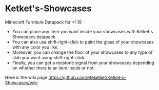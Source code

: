 # Ketket's-Showcases
Minecraft Furniture Datapack for +1.19

* You can place any item you want inside your showcases with Ketket's Showcases datapack.
* You can also use shift-right-click to paint the glass of your showcases with any color you like.
* Moreover, you can change the floor of your showcases to any type of slab you want using shift-right-click.
* Finally, you can get a redstone signal from your showcases depending on whether there is an item inside or not.

Here is the wiki page https://github.com/efeketket/Ketket-s-Showcases/wiki
